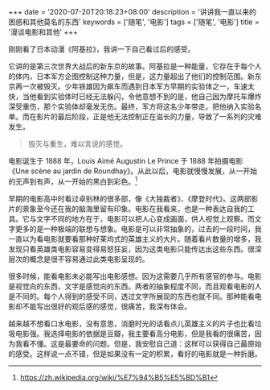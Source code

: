 +++
date = '2020-07-20T20:18:23+08:00'
description = '讲讲我一直以来的困惑和其他莫名的东西'
keywords = ['随笔', '电影']
tags = ['随笔', '电影']
title = '漫谈电影和其他'
+++

刚刚看了日本动漫《阿基拉》，我讲一下自己看过后的感受。

它讲的是第三次世界大战后的新东京的故事。阿基拉是一种能量，它存在于每个人的体内，日本军方企图控制这种力量，但是，这力量超出了他们的控制范围。新东京再一次被毁灭。少年铁雄因为飙车而遇到日本军方早期的实验体之一，车速太快，当他看到实验体时已经无法躲闪，令他意想不到的是，他自己因为摩托车爆炸深受重伤，那个实验体却毫发无伤。最终，军方将这名少年带走。把他纳入实验名单。而在影片的最后阶段，正是他无法控制正在滋长的力量，导致了一系列的灾难发生。

> 毁灭与重生，难以言说的感觉。

电影诞生于 1888 年，Louis Aimé Augustin Le Prince 于 1888 年拍摄电影《Une scène au jardin de Roundhay》。从此以后，电影就慢慢发展，从一开始的无声到有声，从一开始的黑白到彩色。[^1]

早期的电影高中时看过卓别林的很多部，像《大独裁者》、《摩登时代》。这两部影片的景象至今还在我的脑海里留有印象。电影在我看来，也是一种表达自我的工具。它与文字不同的地方在于，电影可以把人心变成画面，供人视觉上观察。而文字更多的是一种极端的联想与想象。电影是可以非常抽象的，过去的一段时间，我一直以为看电影就要看那种好莱坞式的英雄主义的大片。随着看片数量的增多，我发现只看英雄类电影容易变得易怒狂妄，因为这类电影只能传达出这些东西。很深层次的概念是很不容易通过此类电影呈现的。

很多时候，能看电影未必能写出电影感想。因为这需要几乎所有感官的参与。电影是视觉向的东西，文字是感觉向的东西。两者的抽象程度不同，而且观看电影的人是不同的。每个人得到的感受不同，透过文字所展现的东西也就不同。那种能看电影却不能写出很好的观后感的感觉，很痛苦，我深有体会。

越来越不想看口水电影，没有意思，消磨时光的话看点儿英雄主义的片子也比看垃圾电影强。我选择电影的依据是豆瓣，我主要看高分电影，但是我看的很痛苦，因为我看不懂。这是最要命的问题。但是，我安慰自己道：这样可以获得自己最原始的感受。这样说一点不错，但是如果没有一定的积累，看好的电影就是一种折磨。

[^1]: https://zh.wikipedia.org/wiki/%E7%94%B5%E5%BD%B1
